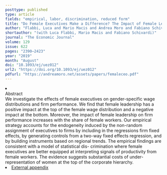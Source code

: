 ```yaml
---
posttype: published
type: article
fields: "empirical, labor, discrimination, reduced form"
title: "Do Female Executives Make a Difference? The Impact of Female Leadership on Gender Gaps and Firm Performance"
author: "Flabbi, Luca and Mario Macis and Andrea Moro and Fabiano Schivardi"
shortauthor: "(with Luca Flabbi, Mario Macis and Fabiano Schivardi)"
journal: "The Economic Journal"
volume: 129
issue: 622
pages: "2390–2423"
year: "2019"
month: "August"
doi: "10.1093/ej/uez012"
url2: "https://doi.org/10.1093/ej/uez012"
pdfurl: "https://andreamoro.net/assets/papers/femaleceo.pdf"
---
```


<li class='acc_hide'> <div class="title">Abstract</div>
We investigate the effects of female executives on gender-specific wage distributions and firm performance.
We find that female leadership has a positive impact at the top of the female wage
distribution and a negative impact at the bottom. Moreover, the impact of female leadership
on firm performance increases with the share of female workers.
Our empirical strategy accounts for the endogeneity induced by the non-random assignment of executives to
firms by including in the regressions firm fixed effects, by generating controls from
a two-way fixed effects regression, and by building instruments based on regional trends.
The empirical findings are consistent with a model of statistical dis- crimination
where female executives are better equipped at interpreting signals of productivity
from female workers. The evidence suggests substantial costs of under-representation
of women at the top of the corporate hierarchy.
</li>
<li class='acc_hide pdfli spacepdf'>
 <span class="title"><a href="assets/papers/femaleceo-webappendix.pdf" target="_blank">
External appendix
    </a>
  </span>
</li>
